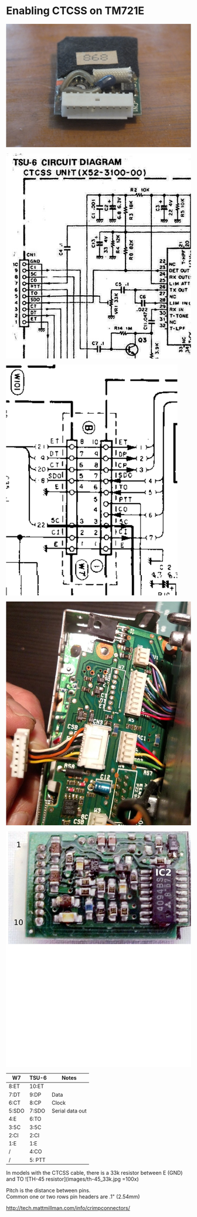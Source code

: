 # Enabling CTCSS on TM721E

![TSU-6 from connector](images/tsu-6_view_from_connector.jpg)

![TSU-6 schematics](images/tsu-6_connector_schematics.jpg)

![tsu-6 tm-721 connections](images/tsu6_tm721e_connections.png)

![W7](images/w7.jpg)

![TSU-6 circuit](images/tsu-6_circuit.png)

W7    | TSU-6  | Notes
------|--------|-------
8:ET  | 10:ET  |
 7:DT |  9:DP  | Data
 6:CT |  8:CP  | Clock
 5:SDO|  7:SDO | Serial data out
 4:E  |  6:TO  |
3:5C  |  3:5C  |
2:CI  |  2:CI  |
1:E   |  1:E   |
 /    |  4:CO  |
 /    |  5: PTT|


In models with the CTCSS cable, there is a 33k resistor between E (GND) and TO
![TH-45 resistor](images/th-45_33k.jpg =100x) 


Pitch is the distance between pins.  
Common one or two rows pin headers are .1" (2.54mm)

http://tech.mattmillman.com/info/crimpconnectors/
